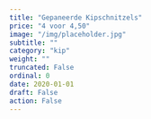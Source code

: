 ```yaml
---
title: "Gepaneerde Kipschnitzels"
price: "4 voor 4,50"
image: "/img/placeholder.jpg"
subtitle: ""
category: "kip"
weight: ""
truncated: False
ordinal: 0
date: 2020-01-01
draft: False
action: False
---
```

